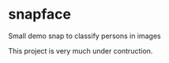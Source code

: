 # snapface
Small demo snap to classify persons in images

This project is very much under contruction.
